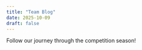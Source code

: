 ```yaml
---
title: "Team Blog"
date: 2025-10-09
draft: false
---
```


Follow our journey through the competition season!
